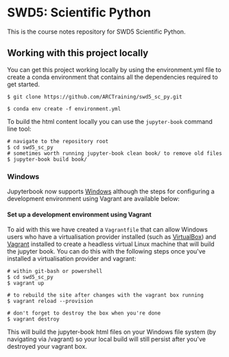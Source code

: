 # SWD5: Scientific Python

This is the course notes repository for SWD5 Scientific Python.

## Working with this project locally

You can get this project working locally by using the environment.yml file to create a conda environment that contains all the dependencies required to get started.

```{bash}
$ git clone https://github.com/ARCTraining/swd5_sc_py.git

$ conda env create -f environment.yml
```

To build the html content locally you can use the `jupyter-book` command line tool:

```{bash}
# navigate to the repository root
$ cd swd5_sc_py
# sometimes worth running jupyter-book clean book/ to remove old files
$ jupyter-book build book/
```
### Windows

Jupyterbook now supports [Windows](https://jupyterbook.org/en/stable/advanced/windows.html) although the steps for configuring a development environment using Vagrant are available below:

#### Set up a development environment using Vagrant

To aid with this we have created a `Vagrantfile` that can allow Windows users who have a virtualisation provider installed (such as [VirtualBox](https://www.virtualbox.org/)) and [Vagrant](https://www.vagrantup.com/) installed to create a headless virtual Linux machine that will build the jupyter book. You can do this with the following steps once you've installed a virtualisation provider and vagrant:
```
# within git-bash or powershell
$ cd swd5_sc_py
$ vagrant up

# to rebuild the site after changes with the vagrant box running
$ vagrant reload --provision

# don't forget to destroy the box when you're done
$ vagrant destroy
```

This will build the jupyter-book html files on your Windows file system (by navigating via /vagrant) so your local build will still persist after you've destroyed your vagrant box.